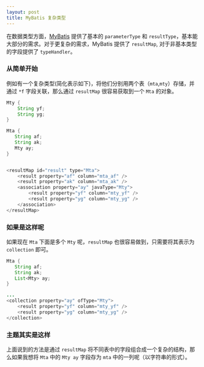 ```yaml
---
layout: post
title: MyBatis 复杂类型
---
```


在数据类型方面，[MyBatis](http://www.mybatis.org/mybatis-3/) 提供了基本的 `parameterType` 和 `resultType`，基本能大部分的需求。对于更复杂的需求，MyBatis 提供了 `resultMap`, 对于非基本类型的字段提供了 `typeHandler`。

### 从简单开始

例如有一个复杂类型(简化表示如下)，将他们分别用两个表（`mta`,`mty`）存储，并通过 `*f` 字段关联，那么通过 `resultMap` 很容易获取到一个 `Mta` 的对象。

```java
Mty {
    String yf;
    String yg;
}

Mta {
   String af;
   String ak;
   Mty ay;
}


<resultMap id="result" type="Mta">
    <result property="af" column="mta_af" />
    <result property="ak" column="mta_ak" />
    <association property="ay" javaType="Mty">
        <result property="yf" column="mty_yf" />
        <result property="yg" column="mty_yg" />
    </association>
</resultMap>
```

### 如果是这样呢
如果现在 `Mta` 下面是多个 `Mty` 呢，`resultMap` 也很容易做到，只需要将其表示为`collection` 即可。

```java
Mta {
   String af;
   String ak;
   List<Mty> ay;
}

...
<collection property="ay" ofType="Mty">
    <result property="yf" column="mty_yf" />
    <result property="yg" column="mty_yg" />
</collection>
```

### 主题其实是这样
上面说到的方法是通过 `resultMap` 将不同表中的字段组合成一个复杂的结构，那么如果我想将 `Mta` 中的 `Mty ay` 字段存为 `mta` 中的一列呢（以字符串的形式）。